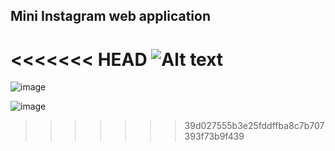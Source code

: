 ## Mini Instagram web application


<<<<<<< HEAD
![Alt text](relative/path/to/image "Optional title")
=======
![image](https://github.com/user-attachments/assets/78ca0be7-ab43-4a04-bbeb-f6a7a7a2e6e9)


![image](https://github.com/user-attachments/assets/b4ec0295-1ec3-4aa1-bca2-2c9f511bc512)


>>>>>>> 39d027555b3e25fddffba8c7b707393f73b9f439
